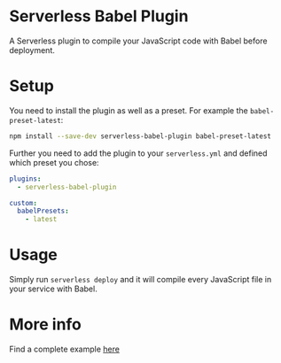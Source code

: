 # Serverless Babel Plugin

A Serverless plugin to compile your JavaScript code with Babel before deployment.

# Setup

You need to install the plugin as well as a preset. For example the `babel-preset-latest`:

```bash
npm install --save-dev serverless-babel-plugin babel-preset-latest
```

Further you need to add the plugin to your `serverless.yml` and defined which preset you chose:

```yml
plugins:
  - serverless-babel-plugin

custom:
  babelPresets:
    - latest
```

# Usage

Simply run `serverless deploy` and it will compile every JavaScript file in your service with Babel.

# More info

Find a complete example [here](https://github.com/serverless/examples/tree/master/aws-node-function-compiled-with-babel)
